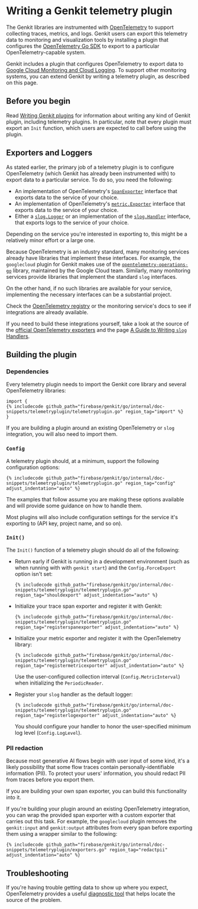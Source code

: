 # Writing a Genkit telemetry plugin

The Genkit libraries are instrumented with [OpenTelemetry](http://opentelemetry.io)
to support collecting traces, metrics, and logs. Genkit users can export this
telemetry data to monitoring and visualization tools by installing a plugin that
configures the [OpenTelemetry Go SDK](https://opentelemetry.io/docs/languages/go/getting-started/)
to export to a particular OpenTelemetry-capable system.

Genkit includes a plugin that configures OpenTelemetry to export data to
[Google Cloud Monitoring and Cloud Logging](plugins/google-cloud). To support
other monitoring systems, you can extend Genkit by writing a telemetry plugin,
as described on this page.

## Before you begin

Read [Writing Genkit plugins](plugin-authoring) for information about writing
any kind of Genkit plugin, including telemetry plugins. In particular, note that
every plugin must export an `Init` function, which users are expected to call
before using the plugin.

## Exporters and Loggers

As stated earlier, the primary job of a telemetry plugin is to configure
OpenTelemetry (which Genkit has already been instrumented with) to export data
to a particular service. To do so, you need the following:

- An implementation of OpenTelemetry's [`SpanExporter`](https://pkg.go.dev/go.opentelemetry.io/otel/sdk/trace#SpanExporter)
  interface that exports data to the service of your choice.
- An implementation of OpenTelemetry's [`metric.Exporter`](https://pkg.go.dev/go.opentelemetry.io/otel/sdk/metric#Exporter)
  interface that exports data to the service of your choice.
- Either a [`slog.Logger`](https://pkg.go.dev/log/slog#Logger)
  or an implementation of the [`slog.Handler`](https://pkg.go.dev/log/slog#Handler)
  interface, that exports logs to the service of your choice.

Depending on the service you're interested in exporting to, this might be a
relatively minor effort or a large one.

Because OpenTelemetry is an industry standard, many monitoring services already
have libraries that implement these interfaces. For example, the `googlecloud`
plugin for Genkit makes use of the
[`opentelemetry-operations-go`](https://github.com/GoogleCloudPlatform/opentelemetry-operations-go)
library, maintained by the Google Cloud team.
Similarly, many monitoring services provide libraries that implement the
standard `slog` interfaces.

On the other hand, if no such libraries are available for your service,
implementing the necessary interfaces can be a substantial project.

Check the [OpenTelemetry registry](https://opentelemetry.io/ecosystem/registry/?component=exporter&language=go)
or the monitoring service's docs to see if integrations are already available.

If you need to build these integrations yourself, take a look at the source of
the [official OpenTelemetry exporters](https://github.com/open-telemetry/opentelemetry-go/tree/main/exporters)
and the page [A Guide to Writing `slog` Handlers](https://github.com/golang/example/blob/master/slog-handler-guide/README.md).

## Building the plugin

### Dependencies

Every telemetry plugin needs to import the Genkit core library and several
OpenTelemetry libraries:

```golang
import {
{% includecode github_path="firebase/genkit/go/internal/doc-snippets/telemetryplugin/telemetryplugin.go" region_tag="import" %}
}
```

If you are building a plugin around an existing OpenTelemetry or `slog`
integration, you will also need to import them.

### `Config`

A telemetry plugin should, at a minimum, support the following configuration
options:

```golang
{% includecode github_path="firebase/genkit/go/internal/doc-snippets/telemetryplugin/telemetryplugin.go" region_tag="config" adjust_indentation="auto" %}
```

The examples that follow assume you are making these options available and will
provide some guidance on how to handle them.

Most plugins will also include configuration settings for the service it's
exporting to (API key, project name, and so on).

### `Init()`

The `Init()` function of a telemetry plugin should do all of the following:

- Return early if Genkit is running in a development environment (such as when
  running with with `genkit start`) and the `Config.ForceExport` option isn't
  set:

  ```golang
  {% includecode github_path="firebase/genkit/go/internal/doc-snippets/telemetryplugin/telemetryplugin.go" region_tag="shouldexport" adjust_indentation="auto" %}
  ```

- Initialize your trace span exporter and register it with Genkit:

  ```golang
  {% includecode github_path="firebase/genkit/go/internal/doc-snippets/telemetryplugin/telemetryplugin.go" region_tag="registerspanexporter" adjust_indentation="auto" %}
  ```

- Initialize your metric exporter and register it with the OpenTelemetry
  library:

  ```golang
  {% includecode github_path="firebase/genkit/go/internal/doc-snippets/telemetryplugin/telemetryplugin.go" region_tag="registermetricexporter" adjust_indentation="auto" %}
  ```

  Use the user-configured collection interval (`Config.MetricInterval`) when
  initializing the `PeriodicReader`.

- Register your `slog` handler as the default logger:

  ```golang
  {% includecode github_path="firebase/genkit/go/internal/doc-snippets/telemetryplugin/telemetryplugin.go" region_tag="registerlogexporter" adjust_indentation="auto" %}
  ```

  You should configure your handler to honor the user-specified minimum log
  level (`Config.LogLevel`).

### PII redaction

Because most generative AI flows begin with user input of some kind, it's a
likely possibility that some flow traces contain personally-identifiable
information (PII). To protect your users' information, you should redact PII
from traces before you export them.

If you are building your own span exporter, you can build this functionality
into it.

If you're building your plugin around an existing OpenTelemetry integration, you
can wrap the provided span exporter with a custom exporter that carries out this
task. For example, the `googlecloud` plugin removes the `genkit:input` and
`genkit:output` attributes from every span before exporting them using a wrapper
similar to the following:

```golang
{% includecode github_path="firebase/genkit/go/internal/doc-snippets/telemetryplugin/exporters.go" region_tag="redactpii" adjust_indentation="auto" %}
```

## Troubleshooting

If you're having trouble getting data to show up where you expect, OpenTelemetry
provides a useful [diagnostic tool](https://opentelemetry.io/docs/languages/js/getting-started/nodejs/#troubleshooting)
that helps locate the source of the problem.
